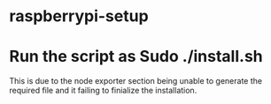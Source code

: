 # raspberrypi-setup
# Run the script as Sudo ./install.sh
This is due to the node exporter section being unable to generate the required file and it failing to finialize the installation.
